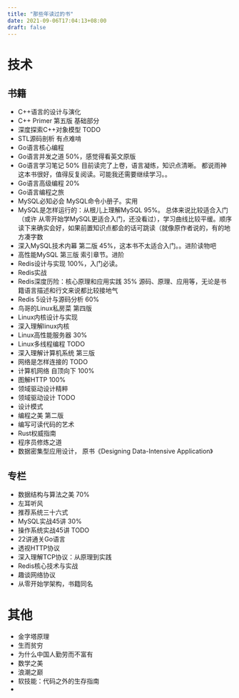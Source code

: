 ```yaml
---
title: "那些年读过的书"
date: 2021-09-06T17:04:13+08:00
draft: false
---
```



# 技术

## 书籍

- C++语言的设计与演化 
- C++ Primer 第五版  基础部分
- 深度探索C++对象模型  TODO
- STL源码剖析  有点难啃
- Go语言核心编程  
- Go语言并发之道 50%，感觉得看英文原版
- Go语言学习笔记 50%  目前读完了上卷，语言凝练，知识点清晰。 都说雨神这本书很好，值得反复阅读。可能我还需要继续学习。。
- Go语言高级编程 20%
- Go语言编程之旅
- MySQL必知必会   MySQL命令小册子。实用
- MySQL是怎样运行的：从根儿上理解MySQL 95%。 总体来说比较适合入门（或许 从零开始学MySQL更适合入门，还没看过），学习曲线比较平缓。顺序读下来确实会好，如果前置知识点都会的话可跳读（就像原作者说的，有的地方凑字数
- 深入MySQL技术内幕 第二版  45%，这本书不太适合入门。。进阶读物吧
- 高性能MySQL 第三版   索引章节。进阶
- Redis设计与实现 100%，入门必读。
- Redis实战 
- Redis深度历险：核心原理和应用实践 35%  源码、原理、应用等，无论是书籍语言描述和行文来说都比较接地气
- Redis 5设计与源码分析 60%
- 鸟哥的Linux私房菜  第四版
- Linux内核设计与实现
- 深入理解linux内核
- Linux高性能服务器 30%
- Linux多线程编程 TODO
- 深入理解计算机系统 第三版 
- 网络是怎样连接的 TODO
- 计算机网络 自顶向下 100%
- 图解HTTP 100%
- 领域驱动设计精粹
- 领域驱动设计 TODO
- 设计模式
- 编程之美 第二版
- 编写可读代码的艺术
- Rust权威指南
- 程序员修炼之道
- 数据密集型应用设计， 原书《Designing Data-Intensive Application》

## 专栏

- 数据结构与算法之美 70%
- 左耳听风
- 推荐系统三十六式
- MySQL实战45讲  30%
- 操作系统实战45讲 TODO
- 22讲通关Go语言
- 透视HTTP协议
- 深入理解TCP协议：从原理到实践
- Redis核心技术与实战
- 趣谈网络协议
- 从零开始学架构，书籍同名

# 其他

- 金字塔原理
- 生而贫穷
- 为什么中国人勤劳而不富有
- 数学之美
- 浪潮之巅
- 软技能：代码之外的生存指南
- 